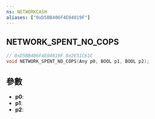 ```yaml
---
ns: NETWORKCASH
aliases: ["0xD5BB406F4E04019F"]
---
```

## NETWORK_SPENT_NO_COPS

```c
// 0xD5BB406F4E04019F 0x2E51C61C
void NETWORK_SPENT_NO_COPS(Any p0, BOOL p1, BOOL p2);
```


## 參數
* **p0**: 
* **p1**: 
* **p2**: 

